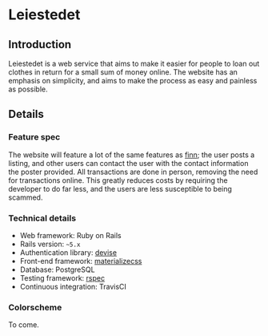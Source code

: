# Leiestedet

## Introduction

Leiestedet is a web service that aims to make it easier for people to loan out clothes in return for a small sum of money online. The website has an emphasis on simplicity, and aims to make the process as easy and painless as possible.

## Details

### Feature spec

The website will feature a lot of the same features as [finn](https://finn.no); the user posts a listing, and other users can contact the user with the contact information the poster provided. All transactions are done in person, removing the need for transactions online. This greatly reduces costs by requiring the developer to do far less, and the users are less susceptible to being scammed.

### Technical details

* Web framework: Ruby on Rails
* Rails version: `~5.x`
* Authentication library: [devise](https://github.com/plataformatec/devise)
* Front-end framework: [materializecss](http://materializecss.com)
* Database: PostgreSQL
* Testing framework: [rspec](http://rspec.info/)
* Continuous integration: TravisCI

### Colorscheme

To come.
